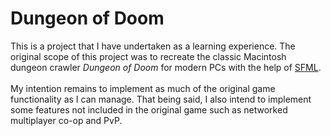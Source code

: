 # __Dungeon of Doom__
This is a project that I have undertaken as a learning experience.
The original scope of this project was to recreate the classic Macintosh dungeon crawler _Dungeon of Doom_ for modern PCs with the help of [SFML](https://www.sfml-dev.org/ "Simple Fast Multimedia Library").<br/><br/>  My intention remains to implement as much of the original game functionality as I can manage. That being said, I also intend to implement some features not included in the original game such as networked multiplayer co-op and PvP.<br/><br/>
